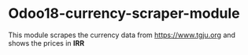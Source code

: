 # Odoo18-currency-scraper-module
This module scrapes the currency data from https://www.tgju.org and shows the prices in **IRR**

